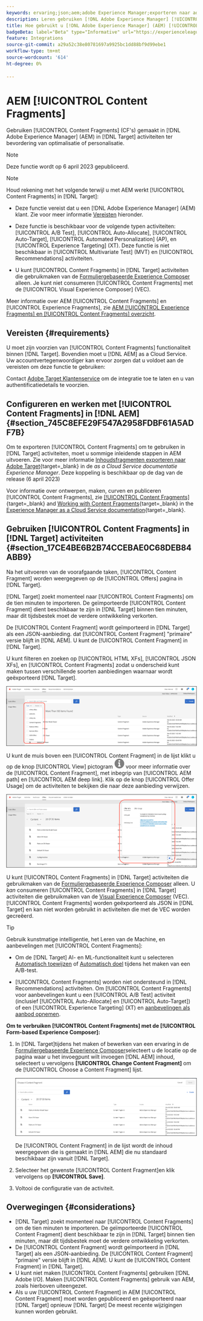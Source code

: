 ```yaml
---
keywords: ervaring;json;aem;adobe Experience Manager;exporteren naar adobe target;content fragmenten;fragmenten;CF;cf
description: Leren gebruiken [!DNL Adobe Experience Manager] [!UICONTROL Content Fragments] in [!DNL Adobe Target] activiteiten.
title: Hoe gebruikt u [!DNL Adobe Experience Manager] (AEM) [!UICONTROL Content Fragments]?
badgeBeta: label="Beta" type="Informative" url="https://experienceleague.adobe.com/docs/target/using/introduction/intro.html#beta newtab=true" tooltip="What are Target Beta release features?"
feature: Integrations
source-git-commit: a29a52c38e80781697a9925bc1dd88bf9d99ebe1
workflow-type: tm+mt
source-wordcount: '614'
ht-degree: 0%

---
```


# AEM [!UICONTROL Content Fragments]

Gebruiken [!UICONTROL Content Fragments] (CF&#39;s) gemaakt in [!DNL Adobe Experience Manager] (AEM) in [!DNL Target] activiteiten ter bevordering van optimalisatie of personalisatie.

>[!NOTE]
>
>Deze functie wordt op 6 april 2023 gepubliceerd.


>[!NOTE]
>
>Houd rekening met het volgende terwijl u met AEM werkt [!UICONTROL Content Fragments] in [!DNL Target]:
> 
>* Deze functie vereist dat u een [!DNL Adobe Experience Manager] (AEM) klant. Zie voor meer informatie [Vereisten](#section_AE6F0971E1574B3AA324003599B96E5A) hieronder.
>
>* Deze functie is beschikbaar voor de volgende typen activiteiten: [!UICONTROL A/B Test], [!UICONTROL Auto-Allocate], [!UICONTROL Auto-Target], [!UICONTROL Automated Personalization] (AP), en [!UICONTROL Experience Targeting] (XT). Deze functie is niet beschikbaar in [!UICONTROL Multivariate Test] (MVT) en [!UICONTROL Recommendations] activiteiten.
>
>* U kunt [!UICONTROL Content Fragments] in [!DNL Target] activiteiten die gebruikmaken van de [Formuliergebaseerde Experience Composer](/help/main/c-experiences/form-experience-composer.md) alleen. Je kunt niet consumeren [!UICONTROL Content Fragments] met de [!UICONTROL Visual Experience Composer] (VEC).


Meer informatie over AEM [!UICONTROL Content Fragments] en [!UICONTROL Experience Fragments], zie [AEM [!UICONTROL Experience Fragments] en [!UICONTROL Content Fragments] overzicht](/help/main/c-integrating-target-with-mac/aem/aem-experience-and-content-fragments.md).

## Vereisten {#requirements}

U moet zijn voorzien van [!UICONTROL Content Fragments] functionaliteit binnen [!DNL Target]. Bovendien moet u [!DNL AEM] as a Cloud Service. Uw accountvertegenwoordiger kan ervoor zorgen dat u voldoet aan de vereisten om deze functie te gebruiken:

Contact [Adobe Target Klantenservice](/help/main/cmp-resources-and-contact-information.md#reference_ACA3391A00EF467B87930A450050077C) om de integratie toe te laten en u van authentificatiedetails te voorzien.

## Configureren en werken met [!UICONTROL Content Fragments] in [!DNL AEM] {#section_745C8EFE29F547A2958FDBF61A5ADF7B}

Om te exporteren [!UICONTROL Content Fragments] om te gebruiken in [!DNL Target] activiteiten, moet u sommige inleidende stappen in AEM uitvoeren. Zie voor meer informatie [Inhoudsfragmenten exporteren naar Adobe Target](https://experienceleague.adobe.com/docs/experience-manager-cloud-service/content/sites/integrations/content-fragments-target.html){target=_blank} in de *as a Cloud Service documentatie Experience Manager*. Deze koppeling is beschikbaar op de dag van de release (6 april 2023)

Voor informatie over ontwerpen, maken, curven en publiceren [!UICONTROL Content Fragments], zie [[!UICONTROL Content Fragments]](https://experienceleague.adobe.com/docs/experience-manager-cloud-service/content/sites/authoring/fundamentals/content-fragments.html?lang=en){target=_blank} and [Working with Content Fragments](https://experienceleague.adobe.com/docs/experience-manager-cloud-service/content/sites/administering/content-fragments/content-fragments.html){target=_blank} in the [Experience Manager as a Cloud Service documentation](https://experienceleague.adobe.com/docs/experience-manager-cloud-service/content/home.html){target=_blank}.

## Gebruiken [!UICONTROL Content Fragments] in [!DNL Target] activiteiten {#section_17CE4BE6B2B74CCEBAE0C68DEB84ABB9}

Na het uitvoeren van de voorafgaande taken, [!UICONTROL Content Fragment] worden weergegeven op de [!UICONTROL Offers] pagina in [!DNL Target].

[!DNL Target] zoekt momenteel naar [!UICONTROL Content Fragments] om de tien minuten te importeren. De geïmporteerde [!UICONTROL Content Fragment] dient beschikbaar te zijn in [!DNL Target] binnen tien minuten, maar dit tijdsbestek moet de verdere ontwikkeling verkorten.

De [!UICONTROL Content Fragment] wordt geïmporteerd in [!DNL Target] als een JSON-aanbieding. dat [!UICONTROL Content Fragment] &quot;primaire&quot; versie blijft in [!DNL AEM]. U kunt de [!UICONTROL Content Fragment] in [!DNL Target].

U kunt filteren en zoeken op [!UICONTROL HTML XFs], [!UICONTROL JSON XFs], en [!UICONTROL Content Fragments] zodat u onderscheid kunt maken tussen verschillende soorten aanbiedingen waarnaar wordt geëxporteerd [!DNL Target].

![Filteren op de typen inhoudsfragmenten: HTML of JSON in de doelinterface](/help/main/c-integrating-target-with-mac/aem/assets/fragment-types.png)

U kunt de muis boven een [!UICONTROL Content Fragment] in de lijst klikt u op de knop [!UICONTROL View] pictogram ![Info, pictogram](/help/main/c-integrating-target-with-mac/aem/assets/icon-info.png) voor meer informatie over de [!UICONTROL Content Fragment], met inbegrip van [!UICONTROL AEM path] en [!UICONTROL AEM deep link]. Klik op de knop [!UICONTROL Offer Usage] om de activiteiten te bekijken die naar deze aanbieding verwijzen.

![Pop-up Informatie inhoudsfragment](/help/main/c-integrating-target-with-mac/aem/assets/cf-info-popup.png)

U kunt [!UICONTROL Content Fragments] in [!DNL Target] activiteiten die gebruikmaken van de [Formuliergebaseerde Experience Composer](/help/main/c-experiences/form-experience-composer.md) alleen. U *kan* consumeren [!UICONTROL Content Fragments] in [!DNL Target] activiteiten die gebruikmaken van de [Visual Experience Composer](/help/main/c-experiences/c-visual-experience-composer/visual-experience-composer.md) (VEC). [!UICONTROL Content Fragments] worden geëxporteerd als JSON in [!DNL Target] en kan niet worden gebruikt in activiteiten die met de VEC worden gecreëerd.

>[!TIP]
>
>Gebruik kunstmatige intelligentie, het Leren van de Machine, en aanbevelingen met [!UICONTROL Content Fragments]:
>
>* Om de [!DNL Target] AI- en ML-functionaliteit kunt u selecteren [Automatisch toewijzen](/help/main/c-activities/automated-traffic-allocation/automated-traffic-allocation.md#concept_A1407678796B4C569E94CBA8A9F7F5D4) of [Automatisch doel](/help/main/c-activities/auto-target/auto-target-to-optimize.md) tijdens het maken van een A/B-test.
>
>* [!UICONTROL Content Fragments] worden niet ondersteund in [!DNL Recommendations] activiteiten. Om [!UICONTROL Content Fragments] voor aanbevelingen kunt u een [!UICONTROL A/B Test] activiteit (inclusief [!UICONTROL Auto-Allocate] en [!UICONTROL Auto-Target]) of een [!UICONTROL Experience Targeting] (XT) en [aanbevelingen als aanbod opnemen](/help/main/c-recommendations/recommendations-as-an-offer.md).


**Om te verbruiken [!UICONTROL Content Fragments] met de [!UICONTROL Form-based Experience Composer]:**

1. In [!DNL Target]tijdens het maken of bewerken van een ervaring in de [Formuliergebaseerde Experience Composer](/help/main/c-experiences/form-experience-composer.md#task_FAC842A6535045B68B4C1AD3E657E56E)selecteert u de locatie op de pagina waar u het invoegpunt wilt invoegen [!DNL AEM] inhoud, selecteert u vervolgens **[!UICONTROL Change Content Fragment]** om de [!UICONTROL Choose a Content Fragment] lijst.

   ![content_fragment_list, afbeelding](/help/main/c-integrating-target-with-mac/aem/assets/choose-content-fragment.png)

   De [!UICONTROL Content Fragment] in de lijst wordt de inhoud weergegeven die is gemaakt in [!DNL AEM] die nu standaard beschikbaar zijn vanuit [!DNL Target].

1. Selecteer het gewenste [!UICONTROL Content Fragment]en klik vervolgens op **[!UICONTROL Save]**.
1. Voltooi de configuratie van de activiteit.

## Overwegingen {#considerations}

* [!DNL Target] zoekt momenteel naar [!UICONTROL Content Fragments] om de tien minuten te importeren. De geïmporteerde [!UICONTROL Content Fragment] dient beschikbaar te zijn in [!DNL Target] binnen tien minuten, maar dit tijdsbestek moet de verdere ontwikkeling verkorten.
* De [!UICONTROL Content Fragment] wordt geïmporteerd in [!DNL Target] als een JSON-aanbieding. De [!UICONTROL Content Fragment] &quot;primaire&quot; versie blijft in [!DNL AEM]. U kunt de [!UICONTROL Content Fragment] in [!DNL Target].
* U kunt niet maken [!UICONTROL Content Fragments] gebruiken [!DNL Adobe I/O]. Maken [!UICONTROL Content Fragments] gebruik van AEM, zoals hierboven uiteengezet.
* Als u uw [!UICONTROL Content Fragment] in AEM [!UICONTROL Content Fragment] moet worden gepubliceerd en geëxporteerd naar [!DNL Target] opnieuw [!DNL Target] De meest recente wijzigingen kunnen worden gebruikt.